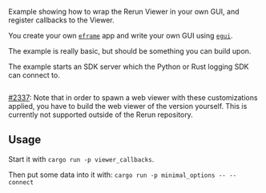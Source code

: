 <!--[metadata]
title = "Viewer callbacks"
thumbnail = "https://static.rerun.io/extend_viewer_ui/6ccfbe3718a50e659c484d31033db0bd9d40c262/480w.png"
thumbnail_dimensions = [480, 290]
-->


Example showing how to wrap the Rerun Viewer in your own GUI, and register callbacks to the Viewer.

You create your own [`eframe`](https://github.com/emilk/egui/tree/master/crates/eframe) app and write your own GUI using [`egui`](https://github.com/emilk/egui).

The example is really basic, but should be something you can build upon.

The example starts an SDK server which the Python or Rust logging SDK can connect to.

<picture>
  <img src="https://static.rerun.io/viewer_callbacks_example/3552bcd27112bb3889c7f0549e3fb96e0061c31c/full.png" alt="">
  <source media="(max-width: 480px)" srcset="https://static.rerun.io/viewer_callbacks_example/3552bcd27112bb3889c7f0549e3fb96e0061c31c/480w.png">
  <source media="(max-width: 768px)" srcset="https://static.rerun.io/viewer_callbacks_example/3552bcd27112bb3889c7f0549e3fb96e0061c31c/768w.png">
  <source media="(max-width: 1024px)" srcset="https://static.rerun.io/viewer_callbacks_example/3552bcd27112bb3889c7f0549e3fb96e0061c31c/1024w.png">
  <source media="(max-width: 1200px)" srcset="https://static.rerun.io/viewer_callbacks_example/3552bcd27112bb3889c7f0549e3fb96e0061c31c/1200w.png">
</picture>

[#2337](https://github.com/rerun-io/rerun/issues/2337): Note that in order to spawn a web viewer with these customizations applied,
you have to build the web viewer of the version yourself.
This is currently not supported outside of the Rerun repository.

## Usage
Start it with `cargo run -p viewer_callbacks`.

Then put some data into it with: `cargo run -p minimal_options -- --connect`
